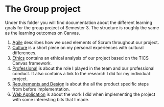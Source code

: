 # The Group project
Under this folder you will find documentation about the different learning goals for the group project of Semester 3. The structure is roughly the same as the learning outcomes on Canvas.
1. [Agile](Agile/README.md) describes how we used elements of Scrum throughout our project.
2. [Culture](Cultural-Differences/README.md) is a short piece on my personal experiences with cultural differences.
3. [Ethics](Ethics/README.md) contains an ethical analysis of our project based on the TICS Canvas framework.
4. [Professional](Professional/README.md) is about the role I played in the team and our professional conduct. It also contains a link to the research I did for my individual project.
5. [Requirements and Design](Requireents-and-Design/README.md) is about the all the product specific steps from before implementation.
6. [Web Application](Web-Application/README.md) is about the work I did when implementing the project with some interesting bits that I made.

